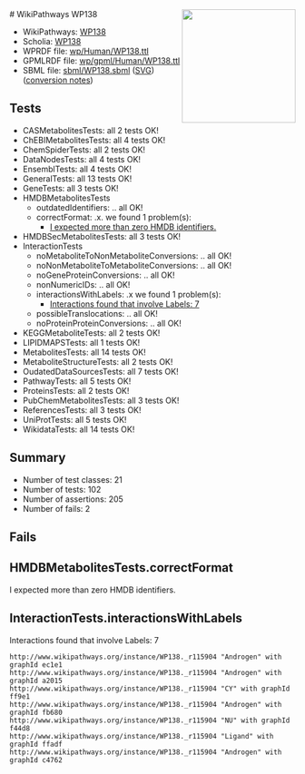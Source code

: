 <img style="float: right; width: 200px" src="../logo.png" />
# WikiPathways WP138

* WikiPathways: [WP138](https://identifiers.org/wikipathways:WP138)
* Scholia: [WP138](https://scholia.toolforge.org/wikipathways/WP138)
* WPRDF file: [wp/Human/WP138.ttl](../wp/Human/WP138.ttl)
* GPMLRDF file: [wp/gpml/Human/WP138.ttl](../wp/gpml/Human/WP138.ttl)
* SBML file: [sbml/WP138.sbml](../sbml/WP138.sbml) ([SVG](../sbml/WP138.svg)) ([conversion notes](../sbml/WP138.txt))

## Tests
* CASMetabolitesTests: all 2 tests OK!
* ChEBIMetabolitesTests: all 4 tests OK!
* ChemSpiderTests: all 2 tests OK!
* DataNodesTests: all 4 tests OK!
* EnsemblTests: all 4 tests OK!
* GeneralTests: all 13 tests OK!
* GeneTests: all 3 tests OK!
* HMDBMetabolitesTests
    * outdatedIdentifiers: .. all OK!
    * correctFormat: .x. we found 1 problem(s):
        * [I expected more than zero HMDB identifiers.](#ad154c1e)
* HMDBSecMetabolitesTests: all 3 tests OK!
* InteractionTests
    * noMetaboliteToNonMetaboliteConversions: .. all OK!
    * noNonMetaboliteToMetaboliteConversions: .. all OK!
    * noGeneProteinConversions: .. all OK!
    * nonNumericIDs: .. all OK!
    * interactionsWithLabels: .x we found 1 problem(s):
        * [Interactions found that involve Labels: 7](#630d267e)
    * possibleTranslocations: .. all OK!
    * noProteinProteinConversions: .. all OK!
* KEGGMetaboliteTests: all 2 tests OK!
* LIPIDMAPSTests: all 1 tests OK!
* MetabolitesTests: all 14 tests OK!
* MetaboliteStructureTests: all 2 tests OK!
* OudatedDataSourcesTests: all 7 tests OK!
* PathwayTests: all 5 tests OK!
* ProteinsTests: all 2 tests OK!
* PubChemMetabolitesTests: all 3 tests OK!
* ReferencesTests: all 3 tests OK!
* UniProtTests: all 5 tests OK!
* WikidataTests: all 14 tests OK!


## Summary

* Number of test classes: 21
* Number of tests: 102
* Number of assertions: 205
* Number of fails: 2

## Fails

<a name="ad154c1e" />

## HMDBMetabolitesTests.correctFormat

I expected more than zero HMDB identifiers.
<a name="630d267e" />

## InteractionTests.interactionsWithLabels

Interactions found that involve Labels: 7
```
http://www.wikipathways.org/instance/WP138._r115904 "Androgen" with graphId ec1e1
http://www.wikipathways.org/instance/WP138._r115904 "Androgen" with graphId a2015
http://www.wikipathways.org/instance/WP138._r115904 "CY" with graphId ff9e1
http://www.wikipathways.org/instance/WP138._r115904 "Androgen" with graphId fb680
http://www.wikipathways.org/instance/WP138._r115904 "NU" with graphId f44d8
http://www.wikipathways.org/instance/WP138._r115904 "Ligand" with graphId ffadf
http://www.wikipathways.org/instance/WP138._r115904 "Androgen" with graphId c4762
```

